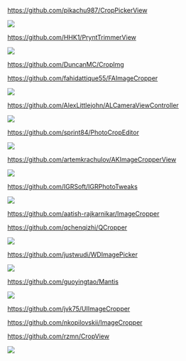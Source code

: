 https://github.com/pikachu987/CropPickerView

![](https://github.com/pikachu987/CropPickerView/raw/master/img/result1.png)

https://github.com/HHK1/PryntTrimmerView

![](https://camo.githubusercontent.com/ef89035d8d36477bca0467e5ab13a5572d6f10cf5c24158f2806ec01f87768e9/68747470733a2f2f6d656469612e67697068792e636f6d2f6d656469612f31304673446648533736313658432f67697068792e676966)

https://github.com/DuncanMC/CropImg

https://github.com/fahidattique55/FAImageCropper

![](https://camo.githubusercontent.com/ac30c560e129d9d93de2ffed9fef6bd33a7df1faaf933e7e8cec856dacfdc71a/687474703a2f2f692e696d6775722e636f6d2f53456f436a367a2e676966)

https://github.com/AlexLittlejohn/ALCameraViewController

![](https://cloud.githubusercontent.com/assets/932822/8455697/c627ac44-2006-11e5-82be-7f96e73d9b1f.jpg)

https://github.com/sprint84/PhotoCropEditor

![](https://github.com/sprint84/PhotoCropEditor/raw/master/screenshot.png)

https://github.com/artemkrachulov/AKImageCropperView

![](https://github.com/artemkrachulov/AKImageCropperView/raw/master/header.gif)

https://github.com/IGRSoft/IGRPhotoTweaks

![](https://github.com/IGRSoft/IGRPhotoTweaks/raw/master/Info/IGRPhotoTweaks.gif?raw=true)

https://github.com/aatish-rajkarnikar/ImageCropper

https://github.com/qchenqizhi/QCropper

![](https://github.com/qchenqizhi/QCropper/raw/master/preview.gif)

https://github.com/justwudi/WDImagePicker

![](https://raw.githubusercontent.com/justwudi/WDImagePicker/master/screenshot1.png)

https://github.com/guoyingtao/Mantis

![](https://github.com/guoyingtao/Mantis/raw/master/Images/p2.png)

https://github.com/jvk75/UIImageCropper

https://github.com/nkopilovskii/ImageCropper

https://github.com/rzmn/CropView

![](https://github.com/rzmn/CropView/raw/master/sample.gif)

